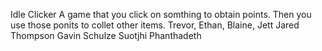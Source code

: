 Idle Clicker
A game that you click on somthing to obtain points. Then you use those ponits to collet other items.
Trevor, Ethan, Blaine, Jett
Jared Thompson
Gavin Schulze 
Suotjhi Phanthadeth 


